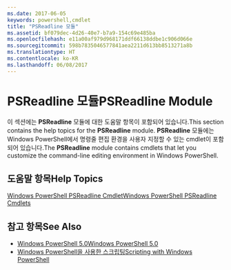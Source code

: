 ```yaml
---
ms.date: 2017-06-05
keywords: powershell,cmdlet
title: "PSReadline 모듈"
ms.assetid: bf079dec-4d26-40e7-b7a9-154c69e485ba
ms.openlocfilehash: e11a00af979d968171ddf66138ddbe1c906d066e
ms.sourcegitcommit: 598b7835046577841aea2211d613bb8513271a8b
ms.translationtype: HT
ms.contentlocale: ko-KR
ms.lasthandoff: 06/08/2017
---
```

# <a name="psreadline-module"></a><span data-ttu-id="7205b-103">PSReadline 모듈</span><span class="sxs-lookup"><span data-stu-id="7205b-103">PSReadline Module</span></span>
<span data-ttu-id="7205b-104">이 섹션에는 **PSReadline** 모듈에 대한 도움말 항목이 포함되어 있습니다.</span><span class="sxs-lookup"><span data-stu-id="7205b-104">This section contains the help topics for the **PSReadline** module.</span></span> <span data-ttu-id="7205b-105">**PSReadline** 모듈에는 Windows PowerShell에서 명령줄 편집 환경을 사용자 지정할 수 있는 cmdlet이 포함되어 있습니다.</span><span class="sxs-lookup"><span data-stu-id="7205b-105">The **PSReadline** module contains cmdlets that let you customize the command-line editing environment in Windows PowerShell.</span></span>

## <a name="help-topics"></a><span data-ttu-id="7205b-106">도움말 항목</span><span class="sxs-lookup"><span data-stu-id="7205b-106">Help Topics</span></span>
[<span data-ttu-id="7205b-107">Windows PowerShell PSReadline Cmdlet</span><span class="sxs-lookup"><span data-stu-id="7205b-107">Windows PowerShell PSReadline Cmdlets</span></span>](https://technet.microsoft.com/en-us/library/ed48e832-95f9-4577-bf56-a7e5aa9630ba)

## <a name="see-also"></a><span data-ttu-id="7205b-108">참고 항목</span><span class="sxs-lookup"><span data-stu-id="7205b-108">See Also</span></span>
- [<span data-ttu-id="7205b-109">Windows PowerShell 5.0</span><span class="sxs-lookup"><span data-stu-id="7205b-109">Windows PowerShell 5.0</span></span>](Windows-PowerShell-5.0.md)
- [<span data-ttu-id="7205b-110">Windows PowerShell을 사용한 스크립팅</span><span class="sxs-lookup"><span data-stu-id="7205b-110">Scripting with Windows PowerShell</span></span>](../../getting-started/fundamental/Scripting-with-Windows-PowerShell.md)

